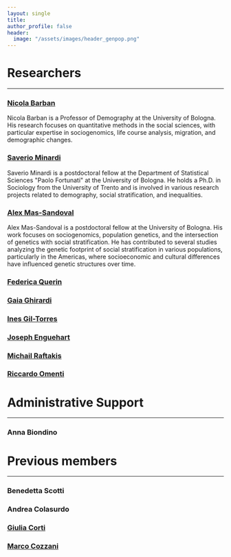 ```yaml
---
layout: single
title: 
author_profile: false
header:
  image: "/assets/images/header_genpop.png"
---
```

# Researchers
---
### [Nicola Barban](https://www.nicolabarban.com)

Nicola Barban is a Professor of Demography at the University of Bologna. His research focuses on quantitative methods in the social sciences, with particular expertise in sociogenomics, life course analysis, migration, and demographic changes.


### [Saverio Minardi](https://www.unibo.it/sitoweb/saverio.minardi2)

Saverio Minardi is a postdoctoral fellow at the Department of Statistical Sciences "Paolo Fortunati" at the University of Bologna. He holds a Ph.D. in Sociology from the University of Trento and is involved in various research projects related to demography, social stratification, and inequalities. 


### [Alex Mas-Sandoval](https://www.unibo.it/sitoweb/alex.massandoval)

Alex Mas-Sandoval is a postdoctoral  fellow at the University of Bologna. His work focuses on sociogenomics, population genetics, and the intersection of genetics with social stratification. He has contributed to several studies analyzing the genetic footprint of social stratification in various populations, particularly in the Americas, where socioeconomic and cultural differences have influenced genetic structures over time.



### [Federica Querin](https://www.unibo.it/sitoweb/federica.querin)





### [Gaia Ghirardi](https://gaiaghirardi.github.io)


### [Ines Gil-Torres](https://www.unibo.it/sitoweb/ines.giltorras)

### [Joseph Enguehart](https://www.enguehard.tf)

### [Michail Raftakis](https://www.unibo.it/sitoweb/michail.raftakis/en)

### [Riccardo Omenti](https://romenti.github.io)


# Administrative Support
---
### Anna Biondino


# Previous members
---
### Benedetta Scotti

### Andrea Colasurdo

### [Giulia Corti](https://ced.cat/directori/giulia-corti/)

### [Marco Cozzani](https://sites.google.com/view/marcocozzani/home-page)
